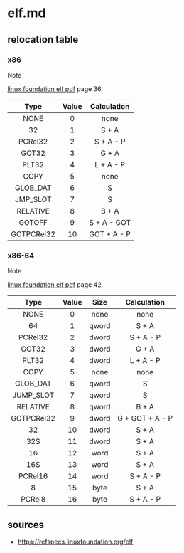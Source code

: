 # elf.md

## relocation table

### x86

> [!NOTE]
> [linux foundation elf pdf](https://refspecs.linuxfoundation.org/elf/TIS1.1.pdf) page 36

|   Type   | Value |   Calculation   |
|:--------:|:-----:|:---------------:|
|NONE      |   0   | none            |
|32        |   1   | S + A           |
|PCRel32   |   2   | S + A - P       |
|GOT32     |   3   | G + A           |
|PLT32     |   4   | L + A - P       |
|COPY      |   5   | none            |
|GLOB_DAT  |   6   | S               |
|JMP_SLOT  |   7   | S               |
|RELATIVE  |   8   | B + A           |
|GOTOFF    |   9   | S + A - GOT     |
|GOTPCRel32|   10  | GOT + A - P     |

### x86-64

> [!NOTE]
> [linux foundation elf pdf](https://refspecs.linuxfoundation.org/elf/x86_64-abi-0.21.pdf) page 42

|   Type   | Value | Size |   Calculation   |
|:--------:|:-----:|:----:|:---------------:|
|NONE      |   0   | none | none            |
|64        |   1   | qword| S + A           |
|PCRel32   |   2   | dword| S + A - P       |
|GOT32     |   3   | dword| G + A           |
|PLT32     |   4   | dword| L + A - P       |
|COPY      |   5   | none | none            |
|GLOB_DAT  |   6   | qword| S               |
|JUMP_SLOT |   7   | qword| S               |
|RELATIVE  |   8   | qword| B + A           |
|GOTPCRel32|   9   | dword| G + GOT + A - P |
| 32       |   10  | dword| S + A           |
| 32S      |   11  | dword| S + A           |
| 16       |   12  | word | S + A           |
| 16S      |   13  | word | S + A           |
|PCRel16   |   14  | word | S + A - P       |
|8         |   15  | byte | S + A           |
|PCRel8    |   16  | byte | S + A - P       |


## sources

- https://refspecs.linuxfoundation.org/elf
